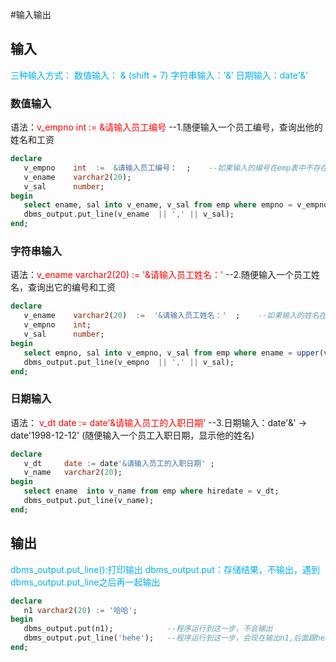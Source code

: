 #输入输出
## 输入
<font color="#00b0f0">三种输入方式：</font>
<font color="#00b0f0">数值输入：  &       (shift + 7)</font>
<font color="#00b0f0">字符串输入：'&'</font>
<font color="#00b0f0">日期输入：date'&'</font>

### 数值输入
语法：<font color="#ff0000">v_empno  int  :=  &请输入员工编号</font>
--1.随便输入一个员工编号，查询出他的姓名和工资
```sql
declare
   v_empno    int  :=  &请输入员工编号：  ;    --如果输入的编号在emp表中不存在，会报错
   v_ename    varchar2(20);
   v_sal      number;
begin
   select ename, sal into v_ename, v_sal from emp where empno = v_empno;
   dbms_output.put_line(v_ename  || ',' || v_sal);
end;
```

### 字符串输入
语法：<font color="#ff0000">v_ename    varchar2(20)  :=  '&请输入员工姓名：'</font>
--2.随便输入一个员工姓名，查询出它的编号和工资
```sql
declare
   v_ename    varchar2(20)  :=  '&请输入员工姓名：'  ;    --如果输入的姓名在emp表中不存在，会报错
   v_empno    int;
   v_sal      number;
begin
   select empno, sal into v_empno, v_sal from emp where ename = upper(v_ename);
   dbms_output.put_line(v_empno  || ',' || v_sal);
end;
```


### 日期输入
语法： <font color="#ff0000">v_dt     date := date'&请输入员工的入职日期'</font>
--3.日期输入：date'&'  ->   date'1998-12-12' (随便输入一个员工入职日期，显示他的姓名)

```sql
declare
   v_dt     date := date'&请输入员工的入职日期' ;
   v_name   varchar2(20);
begin
   select ename  into v_name from emp where hiredate = v_dt;
   dbms_output.put_line(v_name);
end;
```


## 输出
<font color="#00b0f0">dbms_output.put_line():打印输出</font>
<font color="#00b0f0">dbms_output.put：存储结果，不输出，遇到dbms_output.put_line之后再一起输出</font>
```sql
declare
   n1 varchar2(20) := '哈哈';
begin
   dbms_output.put(n1);            --程序运行到这一步，不会输出
   dbms_output.put_line('hehe');   --程序运行到这一步，会现在输出n1,后面跟hehe
end;
```